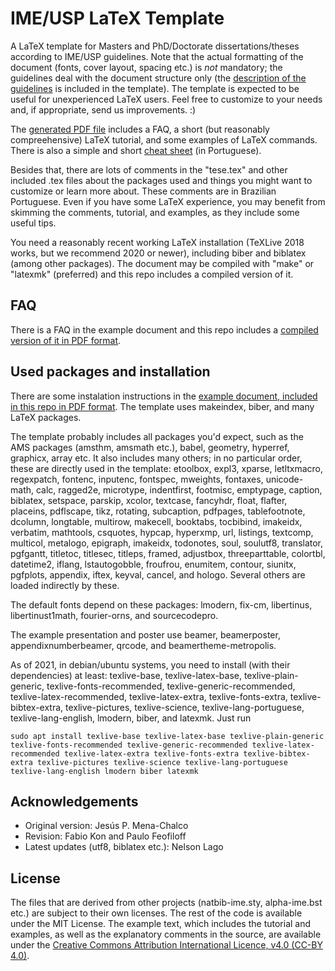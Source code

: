 # IME/USP LaTeX Template

A LaTeX template for Masters and PhD/Doctorate dissertations/theses
according to IME/USP guidelines. Note that the actual formatting of
the document (fonts, cover layout, spacing etc.) is *not* mandatory;
the guidelines deal with the document structure only (the [description
of the guidelines](https://www.ime.usp.br/dcc/pos/normas/tesesedissertacoes)
is included in the template). The template is expected to be useful
for unexperienced LaTeX users. Feel free to customize to your needs
and, if appropriate, send us improvements. :)

The [generated PDF file](https://gitlab.com/ccsl-usp/modelo-latex/raw/master/pre-compilados/tese-exemplo.pdf?inline=false)
includes a FAQ, a short (but reasonably
compreehensive) LaTeX tutorial, and some examples of LaTeX commands.
There is also a simple and short [cheat sheet](https://gitlab.com/ccsl-usp/modelo-latex/raw/master/pre-compilados/colinha.pdf?inline=false)
(in Portuguese).

Besides that, there are lots of comments in the "tese.tex"
and other included .tex files about the packages used and things
you might want to customize or learn more about. These comments are
in Brazilian Portuguese. Even if you have some LaTeX experience, you
may benefit from skimming the comments, tutorial, and examples, as
they include some useful tips.

You need a reasonably recent working LaTeX installation (TeXLive 2018
works, but we recommend 2020 or newer), including biber and biblatex
(among other packages). The document may be compiled with "make" or
"latexmk" (preferred) and this repo includes a compiled version of it.

## FAQ

There is a FAQ in the example document and this repo includes a
[compiled version of it in PDF format](https://gitlab.com/ccsl-usp/modelo-latex/raw/master/pre-compilados/tese-exemplo.pdf?inline=false).

## Used packages and installation

There are some instalation instructions in the [example document,
included in this repo in PDF format](https://gitlab.com/ccsl-usp/modelo-latex/raw/master/pre-compilados/tese-exemplo.pdf?inline=false).
The template uses makeindex, biber, and many LaTeX packages.

The template probably includes all packages you'd expect, such as the
AMS packages (amsthm, amsmath etc.), babel, geometry, hyperref, graphicx,
array etc. It also includes many others; in no particular order, these
are directly used in the template:
etoolbox, expl3, xparse, letltxmacro, regexpatch, fontenc, inputenc,
fontspec, mweights, fontaxes, unicode-math, calc, ragged2e, microtype,
indentfirst, footmisc, emptypage, caption, biblatex, setspace, parskip,
xcolor, textcase, fancyhdr, float, flafter, placeins, pdflscape, tikz,
rotating, subcaption, pdfpages, tablefootnote, dcolumn, longtable,
multirow, makecell, booktabs, tocbibind, imakeidx, verbatim, mathtools,
csquotes, hypcap, hyperxmp, url, listings, textcomp, multicol, metalogo,
epigraph, imakeidx, todonotes, soul, soulutf8, translator, pgfgantt,
titletoc, titlesec, titleps, framed, adjustbox, threeparttable, colortbl,
datetime2, iflang, lstautogobble, froufrou, enumitem, contour, siunitx,
pgfplots, appendix, iftex, keyval, cancel, and hologo. Several others are
loaded indirectly by these.

The default fonts depend on these packages: lmodern, fix-cm,
libertinus, libertinust1math, fourier-orns, and sourcecodepro.

The example presentation and poster use beamer, beamerposter,
appendixnumberbeamer, qrcode, and beamertheme-metropolis.

As of 2021, in debian/ubuntu systems, you need to install (with
their dependencies) at least: texlive-base, texlive-latex-base,
texlive-plain-generic, texlive-fonts-recommended,
texlive-generic-recommended, texlive-latex-recommended,
texlive-latex-extra, texlive-fonts-extra, texlive-bibtex-extra,
texlive-pictures, texlive-science, texlive-lang-portuguese,
texlive-lang-english, lmodern, biber, and latexmk. Just run

`sudo apt install texlive-base texlive-latex-base texlive-plain-generic texlive-fonts-recommended texlive-generic-recommended texlive-latex-recommended texlive-latex-extra texlive-fonts-extra texlive-bibtex-extra texlive-pictures texlive-science texlive-lang-portuguese texlive-lang-english lmodern biber latexmk`

## Acknowledgements

 * Original version: Jesús P. Mena-Chalco
 * Revision: Fabio Kon and Paulo Feofiloff
 * Latest updates (utf8, biblatex etc.): Nelson Lago

## License

The files that are derived from other projects (natbib-ime.sty,
alpha-ime.bst etc.) are subject to their own licenses. The rest
of the code is available under the MIT License. The example text,
which includes the tutorial and examples, as well as the explanatory
comments in the source, are available under the [Creative Commons
Attribution International Licence, v4.0 (CC-BY 4.0)](https://creativecommons.org/licenses/by/4.0/).
